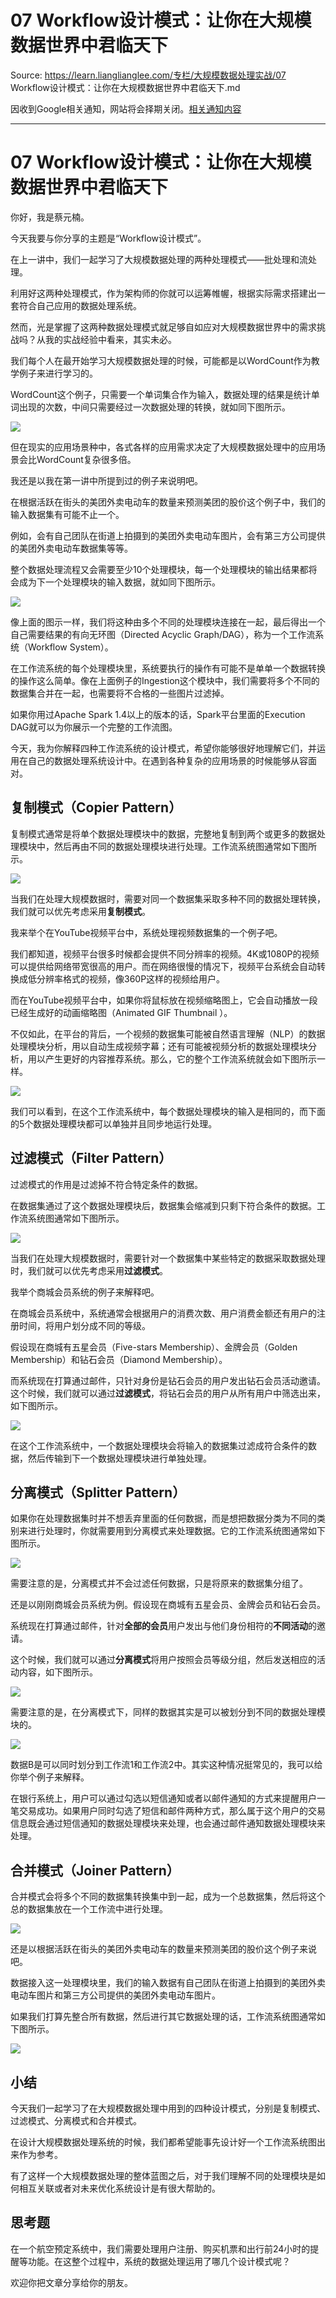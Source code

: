 # 07 Workflow设计模式：让你在大规模数据世界中君临天下 

Source: https://learn.lianglianglee.com/专栏/大规模数据处理实战/07 Workflow设计模式：让你在大规模数据世界中君临天下.md

因收到Google相关通知，网站将会择期关闭。[相关通知内容](https://lumendatabase.org/notices/44265620)

---

# 07 Workflow设计模式：让你在大规模数据世界中君临天下

你好，我是蔡元楠。

今天我要与你分享的主题是“Workflow设计模式”。

在上一讲中，我们一起学习了大规模数据处理的两种处理模式——批处理和流处理。

利用好这两种处理模式，作为架构师的你就可以运筹帷幄，根据实际需求搭建出一套符合自己应用的数据处理系统。

然而，光是掌握了这两种数据处理模式就足够自如应对大规模数据世界中的需求挑战吗？从我的实战经验中看来，其实未必。

我们每个人在最开始学习大规模数据处理的时候，可能都是以WordCount作为教学例子来进行学习的。

WordCount这个例子，只需要一个单词集合作为输入，数据处理的结果是统计单词出现的次数，中间只需要经过一次数据处理的转换，就如同下图所示。

![](assets/80c00ef77ec842ca932719909fcb5481.jpg)

但在现实的应用场景种中，各式各样的应用需求决定了大规模数据处理中的应用场景会比WordCount复杂很多倍。

我还是以我在第一讲中所提到过的例子来说明吧。

在根据活跃在街头的美团外卖电动车的数量来预测美团的股价这个例子中，我们的输入数据集有可能不止一个。

例如，会有自己团队在街道上拍摄到的美团外卖电动车图片，会有第三方公司提供的美团外卖电动车数据集等等。

整个数据处理流程又会需要至少10个处理模块，每一个处理模块的输出结果都将会成为下一个处理模块的输入数据，就如同下图所示。

![](assets/897ad58177ad4a129cba8f79bca2bffe.jpg)

像上面的图示一样，我们将这种由多个不同的处理模块连接在一起，最后得出一个自己需要结果的有向无环图（Directed Acyclic Graph/DAG），称为一个工作流系统（Workflow System）。

在工作流系统的每个处理模块里，系统要执行的操作有可能不是单单一个数据转换的操作这么简单。像在上面例子的Ingestion这个模块中，我们需要将多个不同的数据集合并在一起，也需要将不合格的一些图片过滤掉。

如果你用过Apache Spark 1.4以上的版本的话，Spark平台里面的Execution DAG就可以为你展示一个完整的工作流图。

今天，我为你解释四种工作流系统的设计模式，希望你能够很好地理解它们，并运用在自己的数据处理系统设计中。在遇到各种复杂的应用场景的时候能够从容面对。

## 复制模式（Copier Pattern）

复制模式通常是将单个数据处理模块中的数据，完整地复制到两个或更多的数据处理模块中，然后再由不同的数据处理模块进行处理。工作流系统图通常如下图所示。

![](assets/fbc5b81affab49c98d6fe3b1985538cf.jpg)

当我们在处理大规模数据时，需要对同一个数据集采取多种不同的数据处理转换，我们就可以优先考虑采用**复制模式**。

我来举个在YouTube视频平台中，系统处理视频数据集的一个例子吧。

我们都知道，视频平台很多时候都会提供不同分辨率的视频。4K或1080P的视频可以提供给网络带宽很高的用户。而在网络很慢的情况下，视频平台系统会自动转换成低分辨率格式的视频，像360P这样的视频给用户。

而在YouTube视频平台中，如果你将鼠标放在视频缩略图上，它会自动播放一段已经生成好的动画缩略图（Animated GIF Thumbnail ）。

不仅如此，在平台的背后，一个视频的数据集可能被自然语言理解（NLP）的数据处理模块分析，用以自动生成视频字幕；还有可能被视频分析的数据处理模块分析，用以产生更好的内容推荐系统。那么，它的整个工作流系统就会如下图所示一样。

![](assets/bfce5643ab5b4bb7b07358d2b1d8b741.jpg)

我们可以看到，在这个工作流系统中，每个数据处理模块的输入是相同的，而下面的5个数据处理模块都可以单独并且同步地运行处理。

## 过滤模式（Filter Pattern）

过滤模式的作用是过滤掉不符合特定条件的数据。

在数据集通过了这个数据处理模块后，数据集会缩减到只剩下符合条件的数据。工作流系统图通常如下图所示。

![](assets/1d2a07e528b6415e8088ea24f8a8be8c.jpg)

当我们在处理大规模数据时，需要针对一个数据集中某些特定的数据采取数据处理时，我们就可以优先考虑采用**过滤模式**。

我举个商城会员系统的例子来解释吧。

在商城会员系统中，系统通常会根据用户的消费次数、用户消费金额还有用户的注册时间，将用户划分成不同的等级。

假设现在商城有五星会员（Five-stars Membership）、金牌会员（Golden Membership）和钻石会员（Diamond Membership）。

而系统现在打算通过邮件，只针对身份是钻石会员的用户发出钻石会员活动邀请。这个时候，我们就可以通过**过滤模式**，将钻石会员的用户从所有用户中筛选出来，如下图所示。

![](assets/3bad76a6042e4a57b0ca4b307ed0a34f.jpg)

在这个工作流系统中，一个数据处理模块会将输入的数据集过滤成符合条件的数据，然后传输到下一个数据处理模块进行单独处理。

## 分离模式（Splitter Pattern）

如果你在处理数据集时并不想丢弃里面的任何数据，而是想把数据分类为不同的类别来进行处理时，你就需要用到分离模式来处理数据。它的工作流系统图通常如下图所示。

![](assets/46de9472a71349569f82cd8c7b230dd7.jpg)

需要注意的是，分离模式并不会过滤任何数据，只是将原来的数据集分组了。

还是以刚刚商城会员系统为例。假设现在商城有五星会员、金牌会员和钻石会员。

系统现在打算通过邮件，针对**全部的会员**用户发出与他们身份相符的**不同活动**的邀请。

这个时候，我们就可以通过**分离模式**将用户按照会员等级分组，然后发送相应的活动内容，如下图所示。

![](assets/f085999de0944cdca1c1d7d5f96d4b64.jpg)

需要注意的是，在分离模式下，同样的数据其实是可以被划分到不同的数据处理模块的。

![](assets/d009ae6c50414d6b97a6605852fb1e5f.jpg)

数据B是可以同时划分到工作流1和工作流2中。其实这种情况挺常见的，我可以给你举个例子来解释。

在银行系统上，用户可以通过勾选以短信通知或者以邮件通知的方式来提醒用户一笔交易成功。如果用户同时勾选了短信和邮件两种方式，那么属于这个用户的交易信息既会通过短信通知的数据处理模块来处理，也会通过邮件通知数据处理模块来处理。

## 合并模式（Joiner Pattern）

合并模式会将多个不同的数据集转换集中到一起，成为一个总数据集，然后将这个总的数据集放在一个工作流中进行处理。

![](assets/d31d7bb1e98746188a04c408dcb63b79.jpg)

还是以根据活跃在街头的美团外卖电动车的数量来预测美团的股价这个例子来说吧。

数据接入这一处理模块里，我们的输入数据有自己团队在街道上拍摄到的美团外卖电动车图片和第三方公司提供的美团外卖电动车图片。

如果我们打算先整合所有数据，然后进行其它数据处理的话，工作流系统图通常如下图所示。

![](assets/4e19dbd0e57640aaa5925f30c4c18804.jpg)

## 小结

今天我们一起学习了在大规模数据处理中用到的四种设计模式，分别是复制模式、过滤模式、分离模式和合并模式。

在设计大规模数据处理系统的时候，我们都希望能事先设计好一个工作流系统图出来作为参考。

有了这样一个大规模数据处理的整体蓝图之后，对于我们理解不同的处理模块是如何相互关联或者对未来优化系统设计是有很大帮助的。

## 思考题

在一个航空预定系统中，我们需要处理用户注册、购买机票和出行前24小时的提醒等功能。在这整个过程中，系统的数据处理运用了哪几个设计模式呢？

欢迎你把文章分享给你的朋友。